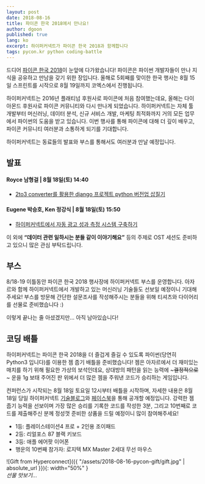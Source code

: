 ```yaml
---
layout: post
date: 2018-08-16
title: 파이콘 한국 2018에서 만나요!
author: dgoon
published: true
lang: ko
excerpt: 하이퍼커넥트가 파이콘 한국 2018과 함께합니다
tags: pycon.kr python coding-battle
---
```

드디어 [파이콘 한국 2018](https://www.pycon.kr/2018/)이 눈앞에 다가왔습니다! 파이콘은 파이썬 개발자들이 만나 지식을 공유하고 만남을 갖기 위한 장입니다. 올해로 5회째를 맞이한 한국 행사는 8월 15일 스프린트를 시작으로 8월 19일까지 코엑스에서 진행됩니다.  

하이퍼커넥트는 2016년 플래티넘 후원사로 파이콘에 처음 참여했는데요, 올해는 다이아몬드 후원사로 파이콘 커뮤니티와 다시 만나게 되었습니다. 하이퍼커넥트는 자체 툴 개발부터 머신러닝, 데이터 분석, 신규 서비스 개발, 마케팅 최적화까지 거의 모든 업무에서 파이썬의 도움을 받고 있습니다. 이번 행사를 통해 파이콘에 대해 더 깊이 배우고, 파이콘 커뮤니티 여러분과 소통하게 되기를 기대합니다.

하이퍼커넥트는 동료들의 발표와 부스를 통해서도 여러분과 만날 예정입니다.

## 발표
#### Royce 남형걸 | 8월 18일(토) 14:40
  - [2to3 converter를 활용한 django 프로젝트 python 버전업 삽질기](https://www.pycon.kr/2018/program/43)

#### Eugene 박승호, Ken 정강식 | 8월 18일(토) 15:50
  - [하이퍼커넥트에서 자동 광고 성과 측정 시스템 구축하기](https://www.pycon.kr/2018/program/83)

이 외에 **“데이터 관련 일하시는 분들 같이 이야기해요”** 등의 주제로 OST 세션도 준비하고 있으니 많은 관심 부탁드립니다.

## 부스

8/18-19 이틀동안 파이콘 한국 2018 행사장에 하이퍼커넥트 부스를 운영합니다. 아자르와 함께 하이퍼커넥트에서 개발하고 있는 머신러닝 기술들도 선보일 예정이니 기대해주세요!  부스를 방문해 간단한 설문조사를 작성해주시는 분들을 위해 티셔츠와 다이어리를 선물로 준비했습니다 :)

이렇게 끝나는 줄 아셨겠지만… 아직 남아있습니다!

## 코딩 배틀

하이퍼커넥트는 파이콘 한국 2018을 더 즐겁게 즐길 수 있도록 파이썬(당연히 Python3 입니다)를 이용한 젬 줍기 배틀을 준비했습니다! 젬은 아자르에서 더 재미있는 매치를 하기 위해 필요한 가상의 보석인데요, 상대방의 패턴을 읽는 능력에 ~~~결정적으로~~~ 운을 1g 보태 주어진 판 위에서 더 많은 젬을 주워낸 코드가 승리하는 게임입니다.

컨퍼런스가 시작되는 8월 18일 토요일 12시부터 배틀을 시작하며, 자세한 내용은 8월 18일 당일 하이퍼커넥트 [기술블로그](https://hyperconnect.github.io)와 [페이스북](https://www.facebook.com/hpcnt/)을 통해 공개할 예정입니다. 강력한 젬 줍기 능력을 선보이며 가장 많은 승리를 기록한 코드를 작성한 3분, 그리고 10번째로 코드를 제출해주신 분께 정성껏 준비한 상품을 드릴 예정이니 많이 참여해주세요!

* 1등: 플레이스테이션4 프로 + 2인용 조이패드
* 2등: 리얼포스 87 블랙 키보드
* 3등: 애플 에어팟 이어폰
* 행운의 10번째 참가자: 로지텍 MX Master 2세대 무선 마우스

![Gift from Hyperconnect]({{ "/assets/2018-08-16-pycon-gift/gift.jpg" | absolute_url }}){: width="50%" } <br/>
*선물 맛보기...*
